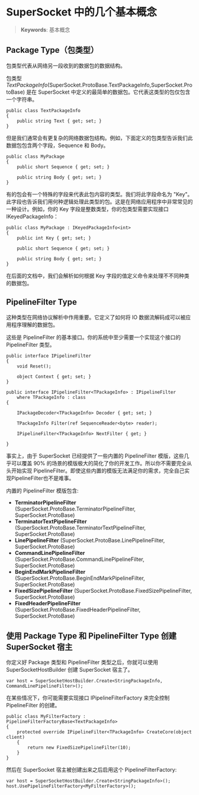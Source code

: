 # SuperSocket 中的几个基本概念
> __Keywords__: 基本概念

## Package Type（包类型）

包类型代表从网络另一段收到的数据包的数据结构。

包类型 *TextPackageInfo*(SuperSocket.ProtoBase.TextPackageInfo,SuperSocket.ProtoBase) 是在 SuperSocket 中定义的最简单的数据包。它代表这类型的包仅包含一个字符串。


    public class TextPackageInfo
    {
        public string Text { get; set; }
    }


但是我们通常会有更复杂的网络数据包结构。例如，下面定义的包类型告诉我们此数据包包含两个字段，Sequence 和 Body。


    public class MyPackage
    {
        public short Sequence { get; set; }

        public string Body { get; set; }
    }

有的包会有一个特殊的字段来代表此包内容的类型。我们将此字段命名为 "Key"。此字段也告诉我们用何种逻辑处理此类型的包。这是在网络应用程序中非常常见的一种设计。例如，你的 Key 字段是整数类型，你的包类型需要实现接口 IKeyedPackageInfo<int>：

    public class MyPackage : IKeyedPackageInfo<int>
    {
        public int Key { get; set; }

        public short Sequence { get; set; }

        public string Body { get; set; }
    }

在后面的文档中，我们会解析如何根据 Key 字段的值定义命令来处理不不同种类的数据包。

## PipelineFilter Type

这种类型在网络协议解析中作用重要。它定义了如何将 IO 数据流解码成可以被应用程序理解的数据包。

这些是 PipelineFilter 的基本接口。你的系统中至少需要一个实现这个接口的 PipelineFilter 类型。


    public interface IPipelineFilter
    {
        void Reset();

        object Context { get; set; }        
    }

    public interface IPipelineFilter<TPackageInfo> : IPipelineFilter
        where TPackageInfo : class
    {
        
        IPackageDecoder<TPackageInfo> Decoder { get; set; }

        TPackageInfo Filter(ref SequenceReader<byte> reader);

        IPipelineFilter<TPackageInfo> NextFilter { get; }
        
    }

事实上，由于 SuperSocket 已经提供了一些内置的 PipelineFilter 模版，这些几乎可以覆盖 90% 的场景的模版极大的简化了你的开发工作。所以你不需要完全从头开始实现 PipelineFilter。即使这些内置的模版无法满足你的需求，完全自己实现PipelineFilter也不是难事。

内置的 PipelineFilter 模版包含:

* **TerminatorPipelineFilter** (SuperSocket.ProtoBase.TerminatorPipelineFilter, SuperSocket.ProtoBase)
* **TerminatorTextPipelineFilter** (SuperSocket.ProtoBase.TerminatorTextPipelineFilter, SuperSocket.ProtoBase)
* **LinePipelineFilter** (SuperSocket.ProtoBase.LinePipelineFilter, SuperSocket.ProtoBase)
* **CommandLinePipelineFilter** (SuperSocket.ProtoBase.CommandLinePipelineFilter, SuperSocket.ProtoBase)
* **BeginEndMarkPipelineFilter** (SuperSocket.ProtoBase.BeginEndMarkPipelineFilter, SuperSocket.ProtoBase)
* **FixedSizePipelineFilter** (SuperSocket.ProtoBase.FixedSizePipelineFilter, SuperSocket.ProtoBase)
* **FixedHeaderPipelineFilter** (SuperSocket.ProtoBase.FixedHeaderPipelineFilter, SuperSocket.ProtoBase)


## 使用 Package Type 和 PipelineFilter Type 创建 SuperSocket 宿主

你定义好 Package 类型和 PipelineFilter 类型之后，你就可以使用 SuperSocketHostBuilder 创建 SuperSocket 宿主了。


    var host = SuperSocketHostBuilder.Create<StringPackageInfo, CommandLinePipelineFilter>();


在某些情况下，你可能需要实现接口 IPipelineFilterFactory<TPackageInfo> 来完全控制 PipelineFilter 的创建。


    public class MyFilterFactory : PipelineFilterFactoryBase<TextPackageInfo>
    {
        protected override IPipelineFilter<TPackageInfo> CreateCore(object client)
        {
            return new FixedSizePipelineFilter(10);
        }
    }

然后在 SuperSocket 宿主被创建出来之后启用这个 PipelineFilterFactory:

    var host = SuperSocketHostBuilder.Create<StringPackageInfo>();
    host.UsePipelineFilterFactory<MyFilterFactory>();

